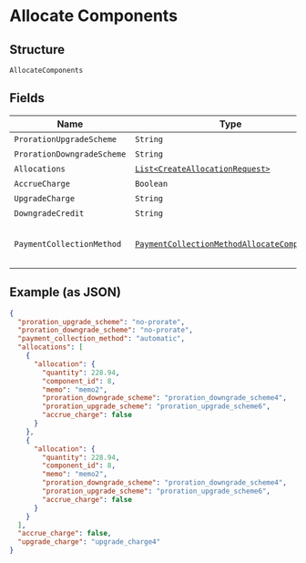 
# Allocate Components

## Structure

`AllocateComponents`

## Fields

| Name | Type | Tags | Description | Getter | Setter |
|  --- | --- | --- | --- | --- | --- |
| `ProrationUpgradeScheme` | `String` | Optional | **Default**: `"no-prorate"` | String getProrationUpgradeScheme() | setProrationUpgradeScheme(String prorationUpgradeScheme) |
| `ProrationDowngradeScheme` | `String` | Optional | **Default**: `"no-prorate"` | String getProrationDowngradeScheme() | setProrationDowngradeScheme(String prorationDowngradeScheme) |
| `Allocations` | [`List<CreateAllocationRequest>`](../../doc/models/create-allocation-request.md) | Optional | - | List<CreateAllocationRequest> getAllocations() | setAllocations(List<CreateAllocationRequest> allocations) |
| `AccrueCharge` | `Boolean` | Optional | - | Boolean getAccrueCharge() | setAccrueCharge(Boolean accrueCharge) |
| `UpgradeCharge` | `String` | Optional | - | String getUpgradeCharge() | setUpgradeCharge(String upgradeCharge) |
| `DowngradeCredit` | `String` | Optional | - | String getDowngradeCredit() | setDowngradeCredit(String downgradeCredit) |
| `PaymentCollectionMethod` | [`PaymentCollectionMethodAllocateComponents`](../../doc/models/payment-collection-method-allocate-components.md) | Optional | (Optional) If not passed, the allocation(s) will use the payment collection method on the subscription<br>**Default**: `PaymentCollectionMethodAllocateComponents.AUTOMATIC` | PaymentCollectionMethodAllocateComponents getPaymentCollectionMethod() | setPaymentCollectionMethod(PaymentCollectionMethodAllocateComponents paymentCollectionMethod) |

## Example (as JSON)

```json
{
  "proration_upgrade_scheme": "no-prorate",
  "proration_downgrade_scheme": "no-prorate",
  "payment_collection_method": "automatic",
  "allocations": [
    {
      "allocation": {
        "quantity": 228.94,
        "component_id": 8,
        "memo": "memo2",
        "proration_downgrade_scheme": "proration_downgrade_scheme4",
        "proration_upgrade_scheme": "proration_upgrade_scheme6",
        "accrue_charge": false
      }
    },
    {
      "allocation": {
        "quantity": 228.94,
        "component_id": 8,
        "memo": "memo2",
        "proration_downgrade_scheme": "proration_downgrade_scheme4",
        "proration_upgrade_scheme": "proration_upgrade_scheme6",
        "accrue_charge": false
      }
    }
  ],
  "accrue_charge": false,
  "upgrade_charge": "upgrade_charge4"
}
```

